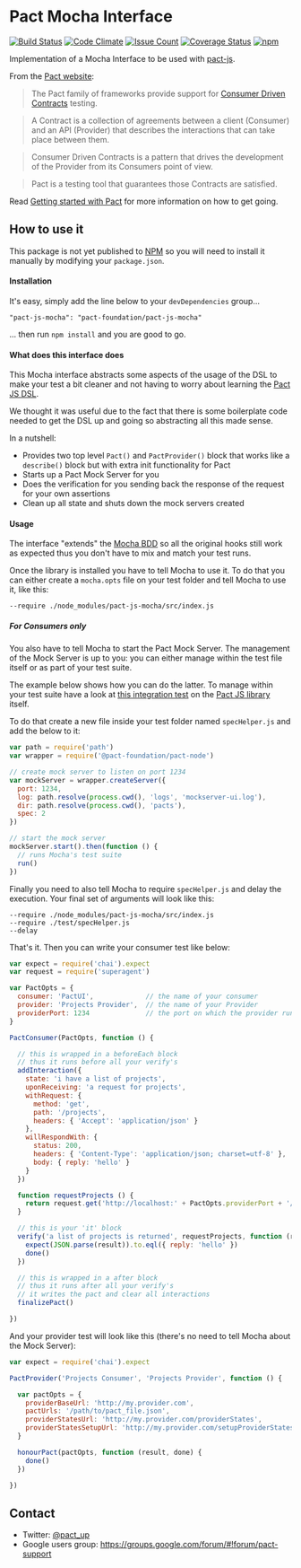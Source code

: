 # Pact Mocha Interface
[![Build Status](https://travis-ci.org/pact-foundation/pact-js-mocha.svg?branch=master)](https://travis-ci.org/pact-foundation/pact-js-mocha)
[![Code Climate](https://codeclimate.com/github/pact-foundation/pact-js-mocha/badges/gpa.svg)](https://codeclimate.com/github/pact-foundation/pact-js-mocha)
[![Issue Count](https://codeclimate.com/github/pact-foundation/pact-js-mocha/badges/issue_count.svg)](https://codeclimate.com/github/pact-foundation/pact-js-mocha)
[![Coverage Status](https://coveralls.io/repos/github/pact-foundation/pact-js-mocha/badge.svg?branch=master)](https://coveralls.io/github/pact-foundation/pact-js-mocha?branch=master)
[![npm](https://img.shields.io/github/license/pact-foundation/pact-js-mocha.svg?maxAge=2592000)](https://github.com/pact-foundation/pact-js-mocha/blob/master/LICENSE)

Implementation of a Mocha Interface to be used with [pact-js](https://github.com/pact-foundation/pact-js).

From the [Pact website](http://docs.pact.io/):

>The Pact family of frameworks provide support for [Consumer Driven Contracts](http://martinfowler.com/articles/consumerDrivenContracts.html) testing.

>A Contract is a collection of agreements between a client (Consumer) and an API (Provider) that describes the interactions that can take place between them.

>Consumer Driven Contracts is a pattern that drives the development of the Provider from its Consumers point of view.

>Pact is a testing tool that guarantees those Contracts are satisfied.

Read [Getting started with Pact](http://dius.com.au/2016/02/03/microservices-pact/) for more information on
how to get going.

## How to use it
This package is not yet published to [NPM](https://www.npmjs.com/) so you will need to install it manually by modifying your `package.json`.

#### Installation
It's easy, simply add the line below to your `devDependencies` group...
```
"pact-js-mocha": "pact-foundation/pact-js-mocha"
```
... then run `npm install` and you are good to go.

#### What does this interface does
This Mocha interface abstracts some aspects of the usage of the DSL to make your test a bit cleaner and not having to worry about learning the [Pact JS DSL](https://github.com/pact-foundation/pact-js).

We thought it was useful due to the fact that there is some boilerplate code needed to get the DSL up and going so abstracting all this made sense.

In a nutshell:
- Provides two top level `Pact()` and `PactProvider()` block that works like a `describe()` block but with extra init functionality for Pact
- Starts up a Pact Mock Server for you
- Does the verification for you sending back the response of the request for your own assertions
- Clean up all state and shuts down the mock servers created

#### Usage
The interface "extends" the [Mocha BDD](https://mochajs.org/#bdd) so all the original hooks still work as expected thus you don't have to mix and match your test runs.

Once the library is installed you have to tell Mocha to use it. To do that you can either create a `mocha.opts` file on your test folder and tell Mocha to use it, like this:

```
--require ./node_modules/pact-js-mocha/src/index.js
```

##### For Consumers only
You also have to tell Mocha to start the Pact Mock Server. The management of the Mock Server is up to you: you can either manage within the test file itself or as part of your test suite.

The example below shows how you can do the latter. To manage within your test suite have a look at [this integration test](https://github.com/pact-foundation/pact-js/blob/master/test/dsl/integration.spec.js) on the [Pact JS library](https://github.com/pact-foundation/pact-js) itself.

To do that create a new file inside your test folder named `specHelper.js` and add the below to it:

```javascript
var path = require('path')
var wrapper = require('@pact-foundation/pact-node')

// create mock server to listen on port 1234
var mockServer = wrapper.createServer({
  port: 1234,
  log: path.resolve(process.cwd(), 'logs', 'mockserver-ui.log'),
  dir: path.resolve(process.cwd(), 'pacts'),
  spec: 2
})

// start the mock server
mockServer.start().then(function () {
  // runs Mocha's test suite
  run()
})
```

Finally you need to also tell Mocha to require `specHelper.js` and delay the execution. Your final set of arguments will look like this:

```
--require ./node_modules/pact-js-mocha/src/index.js
--require ./test/specHelper.js
--delay
```

That's it. Then you can write your consumer test like below:
```javascript
var expect = require('chai').expect
var request = require('superagent')

var PactOpts = {
  consumer: 'PactUI',             // the name of your consumer
  provider: 'Projects Provider',  // the name of your Provider
  providerPort: 1234              // the port on which the provider runs
}

PactConsumer(PactOpts, function () {

  // this is wrapped in a beforeEach block
  // thus it runs before all your verify's
  addInteraction({
    state: 'i have a list of projects',
    uponReceiving: 'a request for projects',
    withRequest: {
      method: 'get',
      path: '/projects',
      headers: { 'Accept': 'application/json' }
    },
    willRespondWith: {
      status: 200,
      headers: { 'Content-Type': 'application/json; charset=utf-8' },
      body: { reply: 'hello' }
    }
  })

  function requestProjects () {
    return request.get('http://localhost:' + PactOpts.providerPort + '/projects').set({ 'Accept': 'application/json' })
  }

  // this is your 'it' block
  verify('a list of projects is returned', requestProjects, function (result, done) {
    expect(JSON.parse(result)).to.eql({ reply: 'hello' })
    done()
  })

  // this is wrapped in a after block
  // thus it runs after all your verify's
  // it writes the pact and clear all interactions
  finalizePact()

})
```
And your provider test will look like this (there's no need to tell Mocha about the Mock Server):

```javascript
var expect = require('chai').expect

PactProvider('Projects Consumer', 'Projects Provider', function () {

  var pactOpts = {
    providerBaseUrl: 'http://my.provider.com',
    pactUrls: '/path/to/pact_file.json',
    providerStatesUrl: 'http://my.provider.com/providerStates',
    providerStatesSetupUrl: 'http://my.provider.com/setupProviderStates',
  }

  honourPact(pactOpts, function (result, done) {
    done()
  })

})
```
## Contact

* Twitter: [@pact_up](https://twitter.com/pact_up)
* Google users group: https://groups.google.com/forum/#!forum/pact-support
